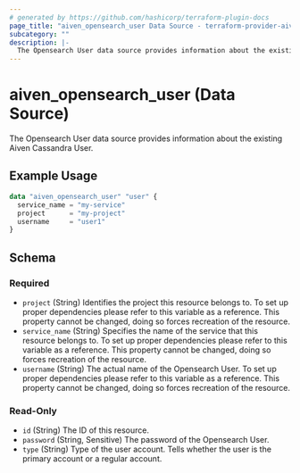 ```yaml
---
# generated by https://github.com/hashicorp/terraform-plugin-docs
page_title: "aiven_opensearch_user Data Source - terraform-provider-aiven"
subcategory: ""
description: |-
  The Opensearch User data source provides information about the existing Aiven Cassandra User.
---
```


# aiven_opensearch_user (Data Source)

The Opensearch User data source provides information about the existing Aiven Cassandra User.

## Example Usage

```terraform
data "aiven_opensearch_user" "user" {
  service_name = "my-service"
  project      = "my-project"
  username     = "user1"
}
```

<!-- schema generated by tfplugindocs -->
## Schema

### Required

- `project` (String) Identifies the project this resource belongs to. To set up proper dependencies please refer to this variable as a reference. This property cannot be changed, doing so forces recreation of the resource.
- `service_name` (String) Specifies the name of the service that this resource belongs to. To set up proper dependencies please refer to this variable as a reference. This property cannot be changed, doing so forces recreation of the resource.
- `username` (String) The actual name of the Opensearch User. To set up proper dependencies please refer to this variable as a reference. This property cannot be changed, doing so forces recreation of the resource.

### Read-Only

- `id` (String) The ID of this resource.
- `password` (String, Sensitive) The password of the Opensearch User.
- `type` (String) Type of the user account. Tells whether the user is the primary account or a regular account.
